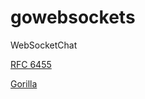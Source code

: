 # gowebsockets

WebSocketChat

[RFC 6455](https://datatracker.ietf.org/doc/html/rfc6455)

[Gorilla](https://github.com/gorilla/websocket)
